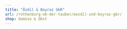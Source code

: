 ```yaml
---
title: "Özdil & Boyraz GbR"
url: /rothenburg-ob-der-tauber/oezdil-und-boyraz-gbr/
shop: Gemüse & Obst
---
```

